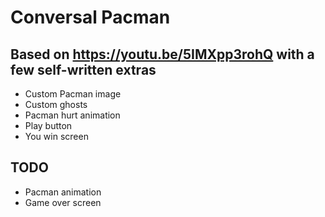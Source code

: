 # Conversal Pacman
## Based on https://youtu.be/5IMXpp3rohQ with a few self-written extras
- Custom Pacman image
- Custom ghosts
- Pacman hurt animation
- Play button
- You win screen

## TODO
- Pacman animation
- Game over screen
